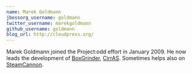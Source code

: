 ```yaml
---
name: Marek Goldmann
jbossorg_username: goldmann
twitter_username: marekgoldmann
github_username: goldmann
blog_url: http://cloudpress.org/
---
```


Marek Goldmann joined the Project:odd effort in January 2009. 
He now leads the development of [BoxGrinder](http://jboss.org/stormgrind/projects/boxgrinder.html), 
[CirrAS](http://jboss.org/stormgrind/projects/cirras.html). Sometimes helps also on 
[SteamCannon](http://steamcannon.org/).
